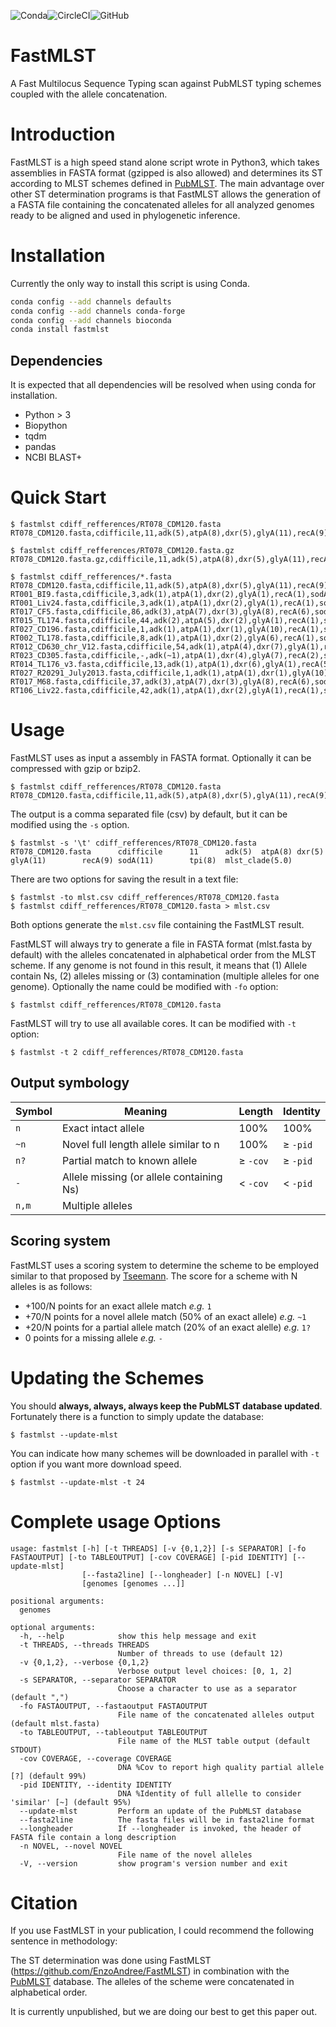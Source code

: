 ![Conda](https://img.shields.io/conda/pn/bioconda/fastmlst)![CircleCI](https://img.shields.io/circleci/build/github/EnzoAndree/FastMLST/master)![GitHub](https://img.shields.io/github/license/EnzoAndree/FastMLST)

# FastMLST
A Fast Multilocus Sequence Typing scan against PubMLST typing schemes coupled with the allele concatenation.
# Introduction
FastMLST is a high speed stand alone script wrote in Python3, which takes assemblies in FASTA format (gzipped is also allowed) and determines its ST according to MLST schemes defined in [PubMLST](https://doi.org/10.12688/wellcomeopenres.14826.1). The main advantage over other ST determination programs is that FastMLST allows the generation of a FASTA file containing the concatenated alleles for all analyzed genomes ready to be aligned and used in phylogenetic inference.
# Installation
Currently the only way to install this script is using Conda.
```bash
conda config --add channels defaults
conda config --add channels conda-forge
conda config --add channels bioconda
conda install fastmlst
```
## Dependencies
It is expected that all dependencies will be resolved when using conda for installation.
* Python > 3
* Biopython
* tqdm
* pandas
* NCBI BLAST+
# Quick Start
```
$ fastmlst cdiff_refferences/RT078_CDM120.fasta
RT078_CDM120.fasta,cdifficile,11,adk(5),atpA(8),dxr(5),glyA(11),recA(9),sodA(11),tpi(8),mlst_clade(5.0)

$ fastmlst cdiff_refferences/RT078_CDM120.fasta.gz
RT078_CDM120.fasta.gz,cdifficile,11,adk(5),atpA(8),dxr(5),glyA(11),recA(9),sodA(11),tpi(8),mlst_clade(5.0)

$ fastmlst cdiff_refferences/*.fasta
RT078_CDM120.fasta,cdifficile,11,adk(5),atpA(8),dxr(5),glyA(11),recA(9),sodA(11),tpi(8),mlst_clade(5.0)
RT001_BI9.fasta,cdifficile,3,adk(1),atpA(1),dxr(2),glyA(1),recA(1),sodA(1),tpi(1),mlst_clade(1.0)
RT001_Liv24.fasta,cdifficile,3,adk(1),atpA(1),dxr(2),glyA(1),recA(1),sodA(1),tpi(1),mlst_clade(1.0)
RT017_CF5.fasta,cdifficile,86,adk(3),atpA(7),dxr(3),glyA(8),recA(6),sodA(19),tpi(11),mlst_clade(4.0)
RT015_TL174.fasta,cdifficile,44,adk(2),atpA(5),dxr(2),glyA(1),recA(1),sodA(3),tpi(1),mlst_clade(1.0)
RT027_CD196.fasta,cdifficile,1,adk(1),atpA(1),dxr(1),glyA(10),recA(1),sodA(3),tpi(5),mlst_clade(2.0)
RT002_TL178.fasta,cdifficile,8,adk(1),atpA(1),dxr(2),glyA(6),recA(1),sodA(5),tpi(1),mlst_clade(1.0)
RT012_CD630_chr_V12.fasta,cdifficile,54,adk(1),atpA(4),dxr(7),glyA(1),recA(1),sodA(3),tpi(3),mlst_clade(1.0)
RT023_CD305.fasta,cdifficile,-,adk(~1),atpA(1),dxr(4),glyA(7),recA(2),sodA(8),tpi(7)
RT014_TL176_v3.fasta,cdifficile,13,adk(1),atpA(1),dxr(6),glyA(1),recA(5),sodA(3),tpi(1),mlst_clade(1.0)
RT027_R20291_July2013.fasta,cdifficile,1,adk(1),atpA(1),dxr(1),glyA(10),recA(1),sodA(3),tpi(5),mlst_clade(2.0)
RT017_M68.fasta,cdifficile,37,adk(3),atpA(7),dxr(3),glyA(8),recA(6),sodA(9),tpi(11),mlst_clade(4.0)
RT106_Liv22.fasta,cdifficile,42,adk(1),atpA(1),dxr(2),glyA(1),recA(1),sodA(7),tpi(1),mlst_clade(1.0)
```
# Usage
FastMLST uses as input a assembly in FASTA format. Optionally it can be compressed with gzip or bzip2.
```
$ fastmlst cdiff_refferences/RT078_CDM120.fasta
RT078_CDM120.fasta,cdifficile,11,adk(5),atpA(8),dxr(5),glyA(11),recA(9),sodA(11),tpi(8),mlst_clade(5.0)
```
The output is a comma separated file (csv) by default, but it can be modified using the `-s` option.
```
$ fastmlst -s '\t' cdiff_refferences/RT078_CDM120.fasta
RT078_CDM120.fasta      cdifficile      11      adk(5)  atpA(8) dxr(5)  glyA(11)        recA(9) sodA(11)        tpi(8)  mlst_clade(5.0)
```
There are two options for saving the result in a text file:
```
$ fastmlst -to mlst.csv cdiff_refferences/RT078_CDM120.fasta
$ fastmlst cdiff_refferences/RT078_CDM120.fasta > mlst.csv
```
Both options generate the `mlst.csv` file containing the FastMLST result.

FastMLST will always try to generate a file in FASTA format (mlst.fasta by default) with the alleles concatenated in alphabetical order from the MLST scheme. If any genome is not found in this result, it means that (1) Allele contain Ns, (2) alleles missing or (3) contamination (multiple alleles for one genome). Optionally the name could be modified with `-fo` option:
```
$ fastmlst cdiff_refferences/RT078_CDM120.fasta
```
FastMLST will  try to use all available cores. It can be modified with `-t` option:
```
$ fastmlst -t 2 cdiff_refferences/RT078_CDM120.fasta 
```
## Output symbology
Symbol | Meaning | Length | Identity
---   | --- | --- | ---
`n`   | Exact intact allele                   | 100%            | 100%
`~n`  | Novel full length allele similar to n | 100%            | &ge; `-pid`
`n?`  | Partial match to known allele        | &ge; `-cov` | &ge; `-pid`
`-`   | Allele missing (or allele containing Ns) | &lt; `-cov` | &lt; `-pid`
`n,m` | Multiple alleles                     | &nbsp;          | &nbsp;
## Scoring system
FastMLST uses a scoring system to determine the scheme to be employed similar to that proposed by [Tseemann](https://github.com/tseemann/mlst). The score for a scheme with N alleles is as follows:

* +100/N points for an exact allele match _e.g._ `1`
* +70/N points for a novel allele match (50% of an exact allele) _e.g._ `~1`
* +20/N points for a partial allele match (20% of an exact alelle) _e.g._ `1?`
* 0 points for a missing allele _e.g._ `-`
# Updating the Schemes
You should **always, always, always keep the PubMLST database updated**. Fortunately there is a function to simply update the database:
```
$ fastmlst --update-mlst
```
You can indicate how many schemes will be downloaded in parallel with `-t` option if you want more download speed.
```
$ fastmlst --update-mlst -t 24
```
# Complete usage Options
```
usage: fastmlst [-h] [-t THREADS] [-v {0,1,2}] [-s SEPARATOR] [-fo FASTAOUTPUT] [-to TABLEOUTPUT] [-cov COVERAGE] [-pid IDENTITY] [--update-mlst]
                [--fasta2line] [--longheader] [-n NOVEL] [-V]
                [genomes [genomes ...]]

positional arguments:
  genomes

optional arguments:
  -h, --help            show this help message and exit
  -t THREADS, --threads THREADS
                        Number of threads to use (default 12)
  -v {0,1,2}, --verbose {0,1,2}
                        Verbose output level choices: [0, 1, 2]
  -s SEPARATOR, --separator SEPARATOR
                        Choose a character to use as a separator (default ",")
  -fo FASTAOUTPUT, --fastaoutput FASTAOUTPUT
                        File name of the concatenated alleles output (default mlst.fasta)
  -to TABLEOUTPUT, --tableoutput TABLEOUTPUT
                        File name of the MLST table output (default STDOUT)
  -cov COVERAGE, --coverage COVERAGE
                        DNA %Cov to report high quality partial allele [?] (default 99%)
  -pid IDENTITY, --identity IDENTITY
                        DNA %Identity of full allelle to consider 'similar' [~] (default 95%)
  --update-mlst         Perform an update of the PubMLST database
  --fasta2line          The fasta files will be in fasta2line format
  --longheader          If --longheader is invoked, the header of FASTA file contain a long description
  -n NOVEL, --novel NOVEL
                        File name of the novel alleles
  -V, --version         show program's version number and exit
```
# Citation
If you use FastMLST in your publication, I could recommend the following sentence in methodology:

The ST determination was done using FastMLST (https://github.com/EnzoAndree/FastMLST) in combination with the [PubMLST](https://doi.org/10.12688/wellcomeopenres.14826.1) database. The alleles of the scheme were concatenated in alphabetical order.

It is currently unpublished, but we are doing our best to get this paper out.
